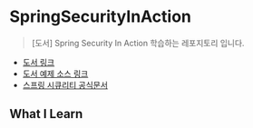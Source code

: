 # SpringSecurityInAction
> [도서] Spring Security In Action 학습하는 레포지토리 입니다.
- [도서 링크](https://product.kyobobook.co.kr/detail/S000061695014)
- [도서 예제 소스 링크](https://github.com/wikibook/spring-security)
- [스프링 시큐리티 공식문서](https://spring.io/projects/spring-security#learn)

## What I Learn
